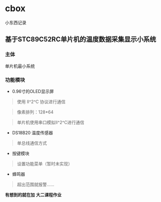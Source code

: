 # cbox
小东西记录

## 基于STC89C52RC单片机的温度数据采集显示小系统

### 主体

单片机最小系统

### 功能模块

- 0.96寸的OLED显示屏
> 使用 II^2^C 协议进行通信

> 像素排列：128*64

> 单片机使用串口模拟II^2^C进行通信

- DS18B20 温度传感器
> 单总线通信方式

- 按键模块
> 设置功能菜单（暂时未实现）

- 蜂鸣器
> 超出范围就报警……

**有想到的就在加**
**大二课程作业**

